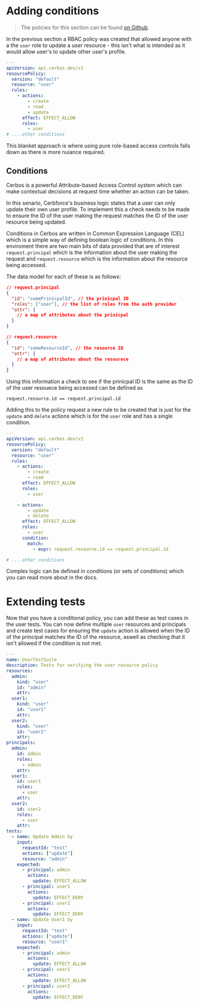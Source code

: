 # Adding conditions

> The policies for this section can be found [on Github](https://github.com/cerbos/tutorial/tree/main/src/06-adding-conditions/cerbos).

In the previous section a RBAC policy was created that allowed anyone with a the `user` role to update a user resource - this isn't what is intended as it would allow user's to update other user's profile. 

```yaml
---
apiVersion: api.cerbos.dev/v1
resourcePolicy:
  version: "default"
  resource: "user"
  rules:
    - actions:
        - create
        - read
        - update
      effect: EFFECT_ALLOW
      roles:
        - user
# ....other conditions
```

This blanket approach is where using pure role-based access controls falls down as there is more nuiance required.

## Conditions

Cerbos is a powerful Attribute-based Access Control system which can make contextual decisions at request time whether an action can be taken.

In this senario, Cerbforce's business logic states that a user can only update their own user profile. To implement this a check needs to be made to ensure the ID of the user making the request matches the ID of the user resource being updated.

Conditions in Cerbos are written in Common Expression Language (CEL) which is a simple way of defining boolean logic of conditions. In this enviroment there are two main bits of data provided that are of interest `request.principal` which is the information about the user making the request and `request.resource` which is the information about the resource being accessed.

The data model for each of these is as follows:

```json
// request.principal
{
  "id": "somePrinicpalId", // the prinicpal ID
  "roles": ["user"], // the list of roles from the auth provider
  "attr": {
    // a map of attributes about the prinicpal
  }
}

// request.resource
{
  "id": "someResourceId", // the resource ID
  "attr": {
    // a map of attributes about the resourece
  }
}
```

Using this information a check to see if the prinicpal ID is the same as the ID of the user resouece being accessed can be defined as

`request.resource.id == request.principal.id`

Adding this to the policy request a new rule to be created that is just for the `update` and `delete` actions which is for the `user` role and has a single condition.

```yaml
---
apiVersion: api.cerbos.dev/v1
resourcePolicy:
  version: "default"
  resource: "user"
  rules:
    - actions:
        - create
        - read
      effect: EFFECT_ALLOW
      roles:
        - user

    - actions:
        - update
        - delete
      effect: EFFECT_ALLOW
      roles:
        - user
      condition:
        match:
          - expr: request.resource.id == request.principal.id

# ....other conditions
```

Complex logic can be defined in conditions (or sets of conditions) which you can read more about in the docs.

# Extending tests

Now that you have a conditional policy, you can add these as test cases in the user tests. You can now define multiple `user` resources and principals and create test cases for ensuring the `update` action is allowed when the ID of the principal matches the ID of the resource, aswell as checking that it isn't allowed if the condition is not met.

```yaml
---
name: UserTestSuite
description: Tests for verifying the user resource policy
resources:
  admin:
    kind: "user"
    id: "admin"
    attr:
  user1:
    kind: "user"
    id: "user1"
    attr:
  user2:
    kind: "user"
    id: "user2"
    attr:
principals:
  admin:
    id: admin
    roles:
      - admin
    attr:
  user1:
    id: user1
    roles:
      - user
    attr:
  user2:
    id: user2
    roles:
      - user
    attr:
tests:
  - name: Update Admin by
    input:
      requestId: "test"
      actions: ["update"]
      resource: "admin"
    expected:
      - principal: admin
        actions:
          update: EFFECT_ALLOW
      - principal: user1
        actions:
          update: EFFECT_DENY
      - principal: user2
        actions:
          update: EFFECT_DENY
  - name: Update User1 by
    input:
      requestId: "test"
      actions: ["update"]
      resource: "user1"
    expected:
      - principal: admin
        actions:
          update: EFFECT_ALLOW
      - principal: user1
        actions:
          update: EFFECT_ALLOW
      - principal: user2
        actions:
          update: EFFECT_DENY
```